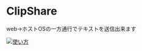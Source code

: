 # ClipShare

web→ホストOSの一方通行でテキストを送信出来ます

[![使い方](http://img.youtube.com/vi/MYUm0SKoqbc/0.jpg)](https://www.youtube.com/watch?v=MYUm0SKoqbc)
